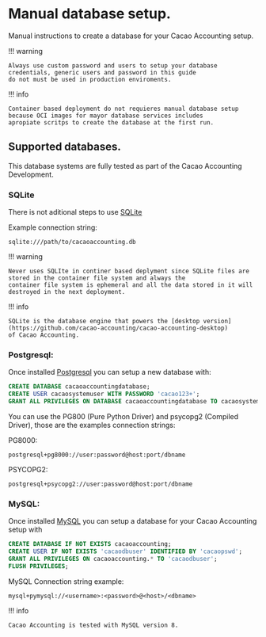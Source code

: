 # Manual database setup.

Manual instructions to create a database for your Cacao Accounting setup.

!!! warning

    Always use custom password and users to setup your database credentials, generic users and password in this guide
    do not must be used in production enviroments.

!!! info

    Container based deployment do not requieres manual database setup because OCI images for mayor database services includes
    apropiate scritps to create the database at the first run.

## Supported databases.

This database systems are fully tested as part of the Cacao Accounting Development.

### SQLite

There is not aditional steps to use [SQLite](https://docs.sqlalchemy.org/en/20/dialects/sqlite.html)

Example connection string:

```
sqlite:///path/to/cacaoaccounting.db
```

!!! warning

    Never uses SQLIte in continer based deplyment since SQLite files are stored in the container file system and always the
    container file system is ephemeral and all the data stored in it will destroyed in the next deployment.

!!! info

    SQLite is the database engine that powers the [desktop version](https://github.com/cacao-accounting/cacao-accounting-desktop)
    of Cacao Accounting.

### Postgresql:

Once installed [Postgresql](https://docs.sqlalchemy.org/en/20/dialects/postgresql.html) you can setup a
new database with:

```sql
CREATE DATABASE cacaoaccountingdatabase;
CREATE USER cacaosystemuser WITH PASSWORD 'cacao123+';
GRANT ALL PRIVILEGES ON DATABASE cacaoaccountingdatabase TO cacaosystemuser;
```

You can use the PG800 (Pure Python Driver) and psycopg2 (Compiled Driver), those are the examples connection strings:

PG8000:

```
postgresql+pg8000://user:password@host:port/dbname
```

PSYCOPG2:

```
postgresql+psycopg2://user:password@host:port/dbname
```

### MySQL:

Once installed [MySQL](https://docs.sqlalchemy.org/en/20/dialects/mysql.html) you can setup a database for your Cacao Accounting
setup with

```sql
CREATE DATABASE IF NOT EXISTS cacaoaccounting;
CREATE USER IF NOT EXISTS 'cacaodbuser' IDENTIFIED BY 'cacaopswd';
GRANT ALL PRIVILEGES ON cacaoaccounting.* TO 'cacaodbuser';
FLUSH PRIVILEGES;
```

MySQL Connection string example:

```
mysql+pymysql://<username>:<password>@<host>/<dbname>
```

!!! info

    Cacao Accounting is tested with MySQL version 8.

